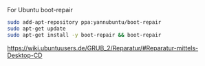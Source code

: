 For Ubuntu boot-repair

```sh
sudo add-apt-repository ppa:yannubuntu/boot-repair
sudo apt-get update
sudo apt-get install -y boot-repair && boot-repair
```

https://wiki.ubuntuusers.de/GRUB_2/Reparatur/#Reparatur-mittels-Desktop-CD
